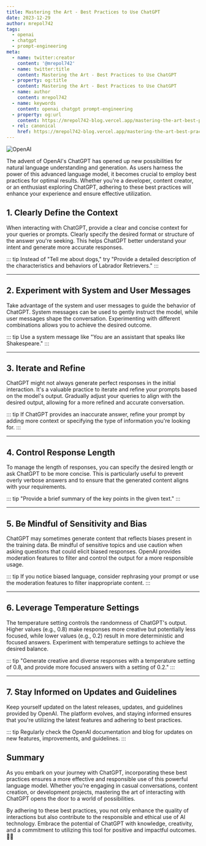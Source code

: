 ```yaml
---
title: Mastering the Art - Best Practices to Use ChatGPT
date: 2023-12-29
author: mrepol742
tags:
  - openai
  - chatgpt
  - prompt-engineering
meta:
  - name: twitter:creator
    content: '@mrepol742'
  - name: twitter:title
    content: Mastering the Art - Best Practices to Use ChatGPT
  - property: og:title
    content: Mastering the Art - Best Practices to Use ChatGPT
  - name: author
    content: mrepol742
  - name: keywords
    content: openai chatgpt prompt-engineering
  - property: og:url
    content: https://mrepol742-blog.vercel.app/mastering-the-art-best-practices-to-use-chatgpt/
  - rel: canonical
    href: https://mrepol742-blog.vercel.app/mastering-the-art-best-practices-to-use-chatgpt/
---
```


![OpenAI](/blog/images/posts/openai.webp)

The advent of OpenAI's ChatGPT has opened up new possibilities for natural language understanding and generation. As users harness the power of this advanced language model, it becomes crucial to employ best practices for optimal results. Whether you're a developer, content creator, or an enthusiast exploring ChatGPT, adhering to these best practices will enhance your experience and ensure effective utilization.

## **1. Clearly Define the Context**

When interacting with ChatGPT, provide a clear and concise context for your queries or prompts. Clearly specify the desired format or structure of the answer you're seeking. This helps ChatGPT better understand your intent and generate more accurate responses.

::: tip
Instead of "Tell me about dogs," try "Provide a detailed description of the characteristics and behaviors of Labrador Retrievers."
:::

---

## **2. Experiment with System and User Messages**

Take advantage of the system and user messages to guide the behavior of ChatGPT. System messages can be used to gently instruct the model, while user messages shape the conversation. Experimenting with different combinations allows you to achieve the desired outcome.

::: tip
Use a system message like "You are an assistant that speaks like Shakespeare."
:::

---

## **3. Iterate and Refine**

ChatGPT might not always generate perfect responses in the initial interaction. It's a valuable practice to iterate and refine your prompts based on the model's output. Gradually adjust your queries to align with the desired output, allowing for a more refined and accurate conversation.

::: tip
If ChatGPT provides an inaccurate answer, refine your prompt by adding more context or specifying the type of information you're looking for.
:::

---

## **4. Control Response Length**

To manage the length of responses, you can specify the desired length or ask ChatGPT to be more concise. This is particularly useful to prevent overly verbose answers and to ensure that the generated content aligns with your requirements.

::: tip
"Provide a brief summary of the key points in the given text."
:::

---

## **5. Be Mindful of Sensitivity and Bias**

ChatGPT may sometimes generate content that reflects biases present in the training data. Be mindful of sensitive topics and use caution when asking questions that could elicit biased responses. OpenAI provides moderation features to filter and control the output for a more responsible usage.

::: tip
If you notice biased language, consider rephrasing your prompt or use the moderation features to filter inappropriate content.
:::

---

## **6. Leverage Temperature Settings**

The temperature setting controls the randomness of ChatGPT's output. Higher values (e.g., 0.8) make responses more creative but potentially less focused, while lower values (e.g., 0.2) result in more deterministic and focused answers. Experiment with temperature settings to achieve the desired balance.

::: tip
"Generate creative and diverse responses with a temperature setting of 0.8, and provide more focused answers with a setting of 0.2."
:::

---

## **7. Stay Informed on Updates and Guidelines**

Keep yourself updated on the latest releases, updates, and guidelines provided by OpenAI. The platform evolves, and staying informed ensures that you're utilizing the latest features and adhering to best practices.

::: tip
Regularly check the OpenAI documentation and blog for updates on new features, improvements, and guidelines.
:::

## **Summary**

As you embark on your journey with ChatGPT, incorporating these best practices ensures a more effective and responsible use of this powerful language model. Whether you're engaging in casual conversations, content creation, or development projects, mastering the art of interacting with ChatGPT opens the door to a world of possibilities.

By adhering to these best practices, you not only enhance the quality of interactions but also contribute to the responsible and ethical use of AI technology. Embrace the potential of ChatGPT with knowledge, creativity, and a commitment to utilizing this tool for positive and impactful outcomes. 🚀🤖